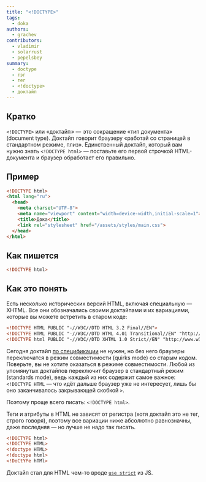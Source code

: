 ```yaml
---
title: "<!DOCTYPE>"
tags:
  - doka
authors:
  - grachev
contributors:
  - vladimir
  - solarrust
  - pepelsbey
summary:
  - doctype
  - тэг
  - тег
  - <!doctype>
  - доктайп
---
```


## Кратко

`<!DOCTYPE>` или «доктайп » —  это сокращение «тип документа» (document type). Доктайп  говорит браузеру «работай со страницей в стандартном режиме, плиз». Единственный доктайп, который вам нужно знать `<!DOCTYPE html>` — поставьте его первой строчкой HTML-документа и браузер обработает его правильно.

## Пример

```html
<!DOCTYPE html>
<html lang="ru">
  <head>
    <meta charset="UTF-8">
    <meta name="viewport" content="width=device-width,initial-scale=1">
    <title>Дока</title>
    <link rel="stylesheet" href="/assets/styles/main.css">
  </head>
</html>
```

## Как пишется

```html
<!DOCTYPE html>
```

## Как это понять

Есть несколько исторических версий HTML, включая специальную — XHTML. Все они обозначались своими доктайпами и их вариациями, которые вы можете встретить в старом коде:

```html
<!DOCTYPE HTML PUBLIC "-//W3C//DTD HTML 3.2 Final//EN">
<!DOCTYPE HTML PUBLIC "-//W3C//DTD HTML 4.01 Transitional//EN" "http://www.w3.org/TR/html4/loose.dtd">
<!DOCTYPE html PUBLIC "-//W3C//DTD XHTML 1.0 Strict//EN" "http://www.w3.org/TR/xhtml1/DTD/xhtml1-strict.dtd">
```

Сегодня доктайп [по спецификации](https://html.spec.whatwg.org/multipage/syntax.html#the-doctype) не нужен, но без него браузеры переключатся в режим совместимости (quirks mode) со старым кодом. Поверьте, вы не хотите оказаться в режиме совместимости. Любой из упомянутых доктайпов переключит браузер в стандартный режим (standards mode), ведь каждый из них содержит самое важное: `<!DOCTYPE HTML` — что идёт дальше браузер уже не интересует, лишь бы оно заканчивалось закрывающей скобкой `>`.

Поэтому проще всего писать: `<!DOCTYPE html>`.

Теги и атрибуты в HTML не зависят от регистра (хотя доктайп это не тег, строго говоря), поэтому все вариации ниже абсолютно равнозначны, даже последняя — но лучше не надо так писать.

```html
<!DOCTYPE html>
<!DOCTYPE HTML>
<!doctype HTML>
<!doctype html>
<!DoCtYPe hTMl>
```

Доктайп стал для HTML чем-то вроде [`use strict`](/js/language-versions/#строгий-режим) из JS.
